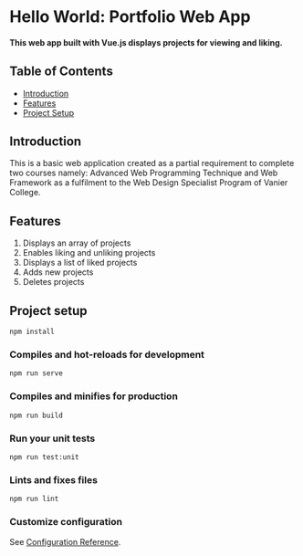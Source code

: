 # Hello World: Portfolio Web App

#### This web app built with Vue.js displays projects for viewing and liking.

## Table of Contents

- [Introduction](#introduction)
- [Features](#features)
- [Project Setup](#projectsetup)

## Introduction

This is a basic web application created as a partial requirement to complete two courses namely: Advanced Web Programming Technique and Web Framework as a fulfilment to the Web Design Specialist Program of Vanier College.

## Features

1. Displays an array of projects
2. Enables liking and unliking projects
3. Displays a list of liked projects
4. Adds new projects
5. Deletes projects

## Project setup
```
npm install
```

### Compiles and hot-reloads for development
```
npm run serve
```

### Compiles and minifies for production
```
npm run build
```

### Run your unit tests
```
npm run test:unit
```

### Lints and fixes files
```
npm run lint
```

### Customize configuration
See [Configuration Reference](https://cli.vuejs.org/config/).